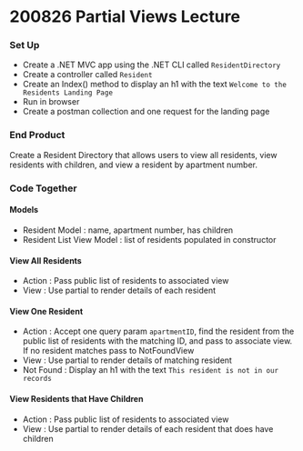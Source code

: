 # 200826 Partial Views Lecture

### Set Up
- Create a .NET MVC app using the .NET CLI called `ResidentDirectory`
- Create a controller called `Resident`
- Create an Index() method to display an h1 with the text `Welcome to the Residents Landing Page`
- Run in browser
- Create a postman collection and one request for the landing page

### End Product
Create a Resident Directory that allows users to view all residents, view residents with children, and view a resident by apartment number. 

### Code Together
#### Models
- Resident Model : name, apartment number, has children
- Resident List View Model : list of residents populated in constructor 

#### View All Residents
- Action : Pass public list of residents to associated view
- View : Use partial to render details of each resident

#### View One Resident
- Action : Accept one query param `apartmentID`, find the resident from the public list of residents with the matching ID, and pass to associate view. If no resident matches pass to NotFoundView
- View : Use partial to render details of matching resident
- Not Found : Display an h1 with the text `This resident is not in our records`

#### View Residents that Have Children
- Action : Pass public list of residents to associated view
- View : Use partial to render details of each resident that does have children
